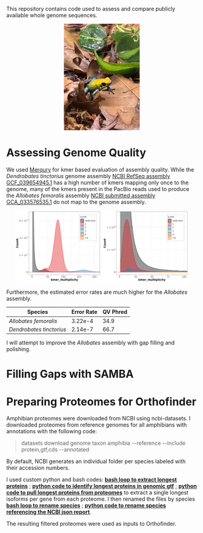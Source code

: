 
This repository contains code used to assess and compare publicly available whole genome sequences.

<p align="center">
<img width="200" height="280" src="IMG_3959.jpg">
</p>


# Assessing Genome Quality

We used [Merqury](https://github.com/marbl/merqury) for kmer based evaluation of assembly quality. While the *Dendrobates tinctorius* genome assembly [NCBI RefSeq assembly GCF_039654945.1](https://www.ncbi.nlm.nih.gov/datasets/genome/GCF_039654945.1/) has a high number of kmers mapping only once to the genome, many of the kmers present in the PacBio reads used to produce the *Allobates femoralis* assembly [NCBI submitted assembly GCA_033576535.1](https://www.ncbi.nlm.nih.gov/datasets/genome/GCA_033576535.1/) do not map to the genome assembly.

<p align="center">
  <img src="Dendrobates-merqury-out.GCF_039654945.1_ASM3965494v1_genomic.fna.gz.spectra-cn.fl.png" width="45%" />
  <img src="Allobates_merquery_orig_.fl.png" width="45%" />
</p>



Furthermore, the estimated error rates are much higher for the *Allobates* assembly.


| Species    | Error Rate   | QV Phred |
| -------- | ------- | ------- |
| *Allobates femoralis*  | 3.22e-4  | 34.9   |
| *Dendrobates tinctorius* | 2.14e-7  |  66.7  |


I will attempt to improve the *Allobates* assembly with gap filling and polishing.

# Filling Gaps with SAMBA

# Preparing Proteomes for Orthofinder

Amphibian proteomes were downloaded from NCBI using ncbi-datasets. I downloaded proteomes from reference genomes for all amphibians with annotations with the following code:

> datasets download genome taxon amphibia --reference --include protein,gtf,cds --annotated

By default, NCBI generates an individual folder per species labeled with their accession numbers.

I used custom python and bash codes: [**bash loop to extract longest proteins**](extract_longest_proteins_all.sh) ; [**python code to identify longest proteins in genomic gtf**](list_longest_protein.py) ; [**python code to pull longest proteins from proteomes**](extract_proteins.py) to extract a single longest isoforms per gene from each proteome. I then renamed the files by species [**bash loop to rename species**](rename_and_collect_by_species.sh) ; [**python code to rename species referencing the NCBI json report**](extract_accession_to_species.py).

The resulting filtered proteomes were used as inputs to Orthofinder.

